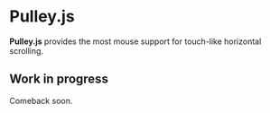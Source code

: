 # Pulley.js

**Pulley.js** provides the most mouse support for touch-like horizontal scrolling. 

## Work in progress

Comeback soon. 
